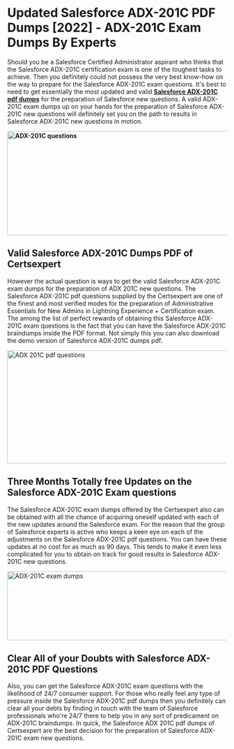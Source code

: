 <h1><strong>Updated Salesforce ADX-201C PDF Dumps [2022] - ADX-201C Exam Dumps By Experts&nbsp;</strong></h1>
<p><span style="font-weight: 400;">Should you be a Salesforce Certified Administrator aspirant who thinks that the Salesforce ADX-201C certification exam is one of the toughest tasks to achieve. Then you definitely could not possess the very best know-how on the way to prepare for the Salesforce ADX-201C exam questions. It's best to need to get essentially the most updated and valid <strong><a href="https://www.certsexpert.com/ADX-201C-pdf-questions.html">Salesforce ADX-201C pdf dumps</a></strong> for the preparation of Salesforce new questions. A valid  ADX-201C exam dumps up on your hands for the preparation of Salesforce ADX-201C new questions will definitely set you on the path to results in Salesforce ADX-201C new questions in motion.</span></p>
<p><span style="font-weight: 400;"><strong><img style="display: block; margin-left: auto; margin-right: auto;" src="https://i.ibb.co/QXh983F/73475278-2429792180625311-4586132736837681152-n.jpg" alt="ADX-201C questions" width="632" height="238" /></strong></span></p>
<h2><strong>Valid Salesforce ADX-201C Dumps PDF of Certsexpert</strong></h2>
<p><span style="font-weight: 400;">However the actual question is ways to get the valid Salesforce ADX-201C exam dumps for the preparation of ADX 201C new questions. The Salesforce ADX-201C pdf questions supplied by the Certsexpert are one of the finest and most verified modes for the preparation of Administrative Essentials for New Admins in Lightning Experience + Certification exam. The among the list of perfect rewards of obtaining this Salesforce ADX-201C exam questions is the fact that you can have the Salesforce ADX-201C braindumps inside the PDF format. Not simply this you can also download the demo version of Salesforce ADX-201C dumps pdf.</span></p>
<p><span style="font-weight: 400;"><img style="display: block; margin-left: auto; margin-right: auto;" src="https://i.ibb.co/Jd8hN2L/76714008-3182067705200142-8735104740007870464-n.jpg" alt="ADX 201C pdf questions" width="701" height="259" /></span></p>
<h2><strong>Three Months Totally free Updates on the Salesforce ADX-201C Exam questions</strong></h2>
<p><span style="font-weight: 400;">The Salesforce ADX-201C exam dumps offered by the Certsexpert also can be obtained with all the chance of acquiring oneself updated with each of the new updates around the Salesforce exam. For the reason that the group of Salesforce experts is active who keeps a keen eye on each of the adjustments on the Salesforce ADX-201C pdf questions. You can have these updates at no cost for as much as 90 days. This tends to make it even less complicated for you to obtain on track for good results in Salesforce ADX-201C new questions.</span></p>
<p><span style="font-weight: 400;"><a href="https://www.certsexpert.com/ADX-201C-pdf-questions.html"><img style="display: block; margin-left: auto; margin-right: auto;" src="https://i.ibb.co/TMnKrkJ/75398236-424489711531572-5064688549987614720-n.jpg" alt="ADX-201C exam dumps" width="714" height="158" /></a></span></p>
<h2><strong>Clear All of your Doubts with Salesforce ADX-201C PDF Questions</strong></h2>
<p>Also, you can get the Salesforce ADX-201C exam questions with the likelihood of 24/7 consumer support. For those who really feel any type of pressure inside the Salesforce ADX-201C pdf dumps then you definitely can clear all your debts by finding in touch with the team of Salesforce professionals who're 24/7 there to help you in any sort of predicament on  ADX-201C braindumps. In quick, the Salesforce ADX 201C pdf dumps of Certsexpert are the best decision for the preparation of Salesforce ADX-201C exam new questions.</p>
